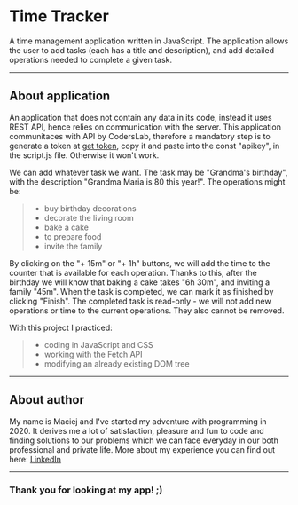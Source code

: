 # Time Tracker
A time management application written in JavaScript. The application allows the user to add tasks (each has a title and description), and add detailed operations needed to complete a given task.

---

## About application

An application that does not contain any data in its code, instead it uses REST API, hence relies on communication with the server. This application communitaces with API by CodersLab, therefore a mandatory step is to generate a token at [get token](https://todo-api.coderslab.pl/apikey/create), copy it and paste into the const "apikey", in the script.js file. Otherwise it won't work.

We can add whatever task we want. The task may be "Grandma's birthday", with the description "Grandma Maria is 80 this year!". The operations might be:
> - buy birthday decorations
> - decorate the living room
> - bake a cake
> - to prepare food
> - invite the family

By clicking on the "+ 15m" or "+ 1h" buttons, we will add the time to the counter that is available for each operation. Thanks to this, after the birthday we will know that baking a cake takes "6h 30m", and inviting a family "45m".
When the task is completed, we can mark it as finished by clicking "Finish". The completed task is read-only - we will not add new operations or time to the current operations. They also cannot be removed.

With this project I practiced:
> - coding in JavaScript and CSS
> - working with the Fetch API
> - modifying an already existing DOM tree

---

## About author

My name is Maciej and I've started my adventure with programming in 2020. It derives me a lot of satisfaction, pleasure and fun to code and finding solutions to our problems which we can face everyday in our both professional and private life.
More about my experience you can find out here: [LinkedIn](https://www.linkedin.com/in/maciejkuchciak/)

---

### Thank you for looking at my app! ;)

